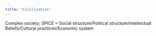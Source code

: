 ```yaml
---
title: "Civilization"
---
```

Complex society; SPICE = Social structure/Political structure/Intellectual Beliefs/Cultural practices/Economic system

